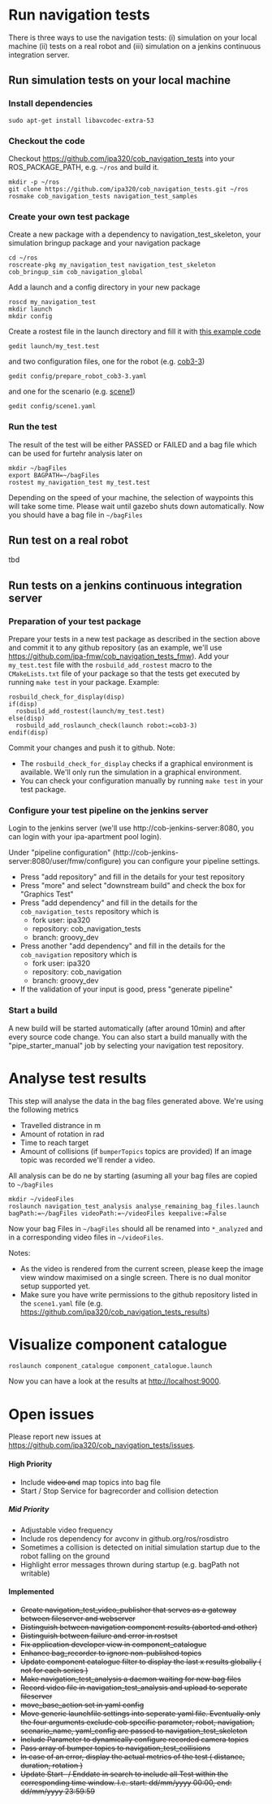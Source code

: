 # Run navigation tests
There is three ways to use the navigation tests: (i) simulation on your local machine (ii) tests on a real robot and (iii) simulation on a jenkins continuous integration server.

## Run simulation tests on your local machine

### Install dependencies
```
sudo apt-get install libavcodec-extra-53
```

### Checkout the code
Checkout https://github.com/ipa320/cob_navigation_tests into your ROS_PACKAGE_PATH, e.g. ```~/ros``` and build it.
```
mkdir -p ~/ros
git clone https://github.com/ipa320/cob_navigation_tests.git ~/ros
rosmake cob_navigation_tests navigation_test_samples
```

### Create your own test package
Create a new package with a dependency to navigation_test_skeleton, your simulation bringup package and your navigation package
```
cd ~/ros
roscreate-pkg my_navigation_test navigation_test_skeleton cob_bringup_sim cob_navigation_global
```
Add a launch and a config directory in your new package
```
roscd my_navigation_test
mkdir launch
mkdir config
```
Create a rostest file in the launch directory and fill it with [this example code](https://raw.github.com/ipa320/cob_navigation_tests/groovy_dev/navigation_test_samples/launch/sample_test.testt)
```
gedit launch/my_test.test
```

and two configuration files, one for the robot (e.g. [cob3-3](https://raw.github.com/ipa320/cob_navigation_tests/groovy_dev/navigation_test_samples/config/prepare_robot_cob3-3.yaml))
```
gedit config/prepare_robot_cob3-3.yaml
```
and one for the scenario (e.g. [scene1](https://raw.github.com/ipa320/cob_navigation_tests/groovy_dev/navigation_test_samples/config/scene1.yaml))
```
gedit config/scene1.yaml
```

### Run the test
The result of the test will be either PASSED or FAILED and a bag file which can be used for furtehr analysis later on
```
mkdir ~/bagFiles
export BAGPATH=~/bagFiles
rostest my_navigation_test my_test.test
```
Depending on the speed of your machine, the selection of waypoints this will take some time. Please wait until gazebo shuts down automatically.
Now you should have a bag file in ```~/bagFiles```

## Run test on a real robot
tbd

## Run tests on a jenkins continuous integration server

### Preparation of your test package
Prepare your tests in a new test package as described in the section above and commit it to any github repository (as an example, we'll use https://github.com/ipa-fmw/cob_navigation_tests_fmw).
Add your ```my_test.test``` file with the ```rosbuild_add_rostest``` macro to the ```CMakeLists.txt``` file of your package so that the tests get executed by running ```make test``` in your package. Example:
```
rosbuild_check_for_display(disp)
if(disp)
  rosbuild_add_rostest(launch/my_test.test)
else(disp)
  rosbuild_add_roslaunch_check(launch robot:=cob3-3)
endif(disp)
```
Commit your changes and push it to github.
Note:
* The ```rosbuild_check_for_display``` checks if a graphical environment is available. We'll only run the simulation in a graphical environment.
* You can check your configuration manually by running ```make test``` in your test package.

### Configure your test pipeline on the jenkins server
Login to the jenkins server (we'll use http://cob-jenkins-server:8080, you can login with your ipa-apartment pool login).

Under "pipeline configuration" (http://cob-jenkins-server:8080/user/fmw/configure) you can configure your pipeline settings. 
* Press "add repository" and fill in the details for your test repository
* Press "more" and select "downstream build" and check the box for "Graphics Test"
* Press "add dependency" and fill in the details for the `cob_navigation_tests` repository which is
  * fork user: ipa320
  * repository: cob_navigation_tests
  * branch: groovy_dev
* Press another "add dependency" and fill in the details for the `cob_navigation` repository which is
  * fork user: ipa320
  * repository: cob_navigation
  * branch: groovy_dev
* If the validation of your input is good, press "generate pipeline"

### Start a build
A new build will be started automatically (after around 10min) and after every source code change.
You can also start a build manually with the "pipe_starter_manual" job by selecting your navigation test repository.

# Analyse test results
This step will analyse the data in the bag files generated above. We're using the following metrics
* Travelled distrance in m
* Amount of rotation in rad
* Time to reach target
* Amount of collisions (if ```bumperTopics``` topics are provided)
If an image topic was recorded we'll render a video.

All analysis can be do ne by starting (asuming all your bag files are copied to ```~/bagFiles```
```
mkdir ~/videoFiles
roslaunch navigation_test_analysis analyse_remaining_bag_files.launch bagPath:=~/bagFiles videoPath:=~/videoFiles keepalive:=False
```
Now your bag Files in ```~/bagFiles``` should all be renamed into ```*_analyzed``` and in a corresponding video files in ```~/videoFiles```.


Notes: 
* As the video is rendered from the current screen, please keep the image view window maximised on a single screen. There is no dual monitor setup supported yet.
* Make sure you have write permissions to the github repository listed in the ```scene1.yaml``` file (e.g. https://github.com/ipa320/cob_navigation_tests_results)

# Visualize component catalogue
```
roslaunch component_catalogue component_catalogue.launch
```

Now you can have a look at the results at [http://localhost:9000](http://localhost:9000).






# Open issues
Please report new issues at https://github.com/ipa320/cob_navigation_tests/issues.


#### High Priority
- Include ~~video and~~ map topics into bag file
- Start / Stop Service for bagrecorder and collision detection

##### Mid Priority
- Adjustable video frequency
- Include ros dependency for avconv in github.org/ros/rosdistro
- Sometimes a collision is detected on initial simulation startup due to the robot falling on the ground
- Highlight error messages thrown during startup (e.g. bagPath not writable)

#### Implemented
- ~~Create navigation_test_video_publisher that serves as a gateway between fileserver and webserver~~
- ~~Distinguish between navigation component results (aborted and other)~~
- ~~Distinguish between failure and error in rostset~~
- ~~Fix application developer view in component_catalogue~~
- ~~Enhance bag_recorder to ignore non-published topics~~
- ~~Update component catalogue filter to display the last x results globally ( not for each series )~~
- ~~Make navigation_test_analysis a daemon waiting for new bag files~~
- ~~Record video file in navigation_test_analysis and upload to seperate fileserver~~
- ~~move_base_action set in yaml config~~
- ~~Move generic launchfile settings into seperate yaml file.
  Eventually only the four arguments exclude cob specific parameter, robot, navigation, scenario_name, yaml_config are passed to navigation_test_skeleton~~
- ~~Include Parameter to dynamically configure recorded camera topics~~
- ~~Pass array of bumper topics to navigation_test_collisions~~
- ~~In case of an error, display the actual metrics of the test ( distance, duration, rotation )~~
- ~~Update Start- / Enddate in search to include all Test within the corresponding time window. I.e. start: dd/mm/yyyy 00:00, end: dd/mm/yyyy 23:59:59~~


